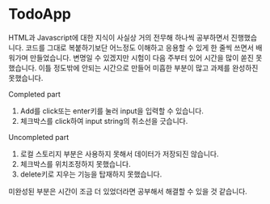 # TodoApp

HTML과 Javascript에 대한 지식이 사실상 거의 전무해 하나씩 공부하면서 진행했습니다.
코드를 그대로 복붙하기보단 어느정도 이해하고 응용할 수 있게 한 줄씩 쓰면서 배워가며 만들었습니다.
변명일 수 있겠지만 시험이 다음 주부터 있어 시간을 많이 쏟진 못했습니다. 이틀 정도밖에 안되는 시간으로 만들어
미흡한 부분이 많고 과제를 완성하진 못했습니다.


Completed part
1. Add를 click또는 enter키를 눌러 input을 입력할 수 있습니다.
2. 체크박스를 click하여 input string의 취소선을 긋습니다.


Uncompleted part
1. 로컬 스토리지 부분은 사용하지 못해서 데이터가 저장되진 않습니다.
2. 체크박스를 위치조정하지 못했습니다. 
3. delete키로 지우는 기능을 탑재하지 못했습니다. 


미완성된 부분은 시간이 조금 더 있었더라면 공부해서 해결할 수 있을 것 같습니다.
